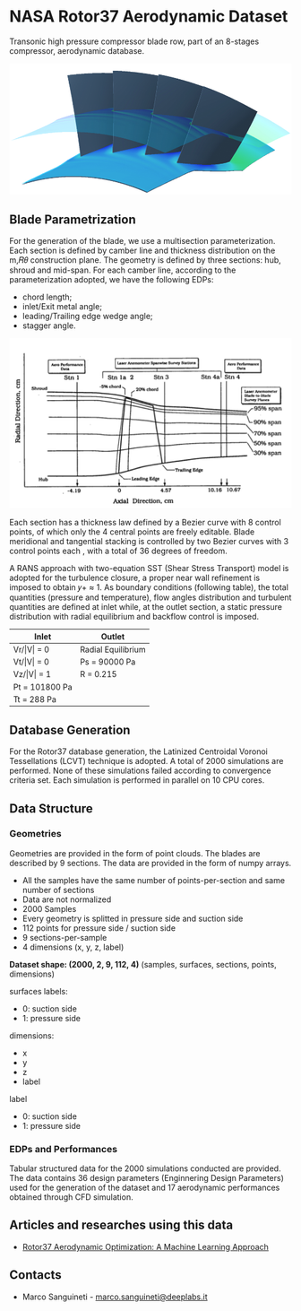 # NASA Rotor37 Aerodynamic Dataset
Transonic high pressure compressor blade row, part of an 8-stages compressor, aerodynamic database.

![original_blade.png](images/original_blade.png "NASA Rotor 37 blade")

## Blade Parametrization
For the generation of the blade, we use a multisection parameterization. Each section is defined by camber line and thickness distribution on the m,𝑅𝜃 construction plane. The geometry is defined by three sections: hub, shroud and mid-span. For each camber line, according to the parameterization adopted, we have the following EDPs:

- chord length;
- inlet/Exit metal angle;
- leading/Trailing edge wedge angle;
- stagger angle.

![r37_1.png](images/r37_1.png "NASA Rotor 37 blade")

Each section has a thickness law defined by a Bezier curve
with 8 control points, of which only the 4 central points are freely editable. Blade meridional and tangential stacking is controlled by two Bezier curves with 3 control points each , with a total of 36 degrees of freedom.

A RANS approach with two-equation SST (Shear Stress Transport) model is adopted for the turbulence closure, a proper near wall refinement is imposed to obtain 𝑦+ ≈ 1. As boundary conditions (following table), the total quantities (pressure and temperature), flow angles distribution and turbulent quantities are defined at inlet while, at the outlet section, a static pressure distribution with radial equilibrium and backflow control is imposed.

| **Inlet**      | **Outlet**         |
|----------------|--------------------|
| Vr/\|V\| = 0   | Radial Equilibrium |
| Vt/\|V\| = 0   | Ps = 90000 Pa      |
| Vz/\|V\| = 1   | R = 0.215          |
| Pt = 101800 Pa |                    |
| Tt = 288 Pa    |                    |

## Database Generation
For the Rotor37 database generation, the Latinized Centroidal Voronoi Tessellations (LCVT) technique is adopted. A total of 2000 simulations are performed. None of these simulations failed according to convergence criteria set. Each simulation is performed in parallel on 10 CPU cores.
## Data Structure
### Geometries

Geometries are provided in the form of point clouds. The blades are described by 9 sections. The data are provided in the form of numpy arrays.

 * All the samples have the same number of points-per-section and same number of sections
 * Data are not normalized
 * 2000 Samples
 * Every geometry is splitted in pressure side and suction side
 * 112 points for pressure side / suction side
 * 9 sections-per-sample 
 * 4 dimensions (x, y, z, label)

**Dataset shape: (2000, 2, 9, 112, 4)**
(samples, surfaces, sections, points, dimensions)

surfaces labels:
-  0: suction side
- 1: pressure side

dimensions: 
- x
- y
- z
- label 

label
- 0: suction side
- 1: pressure side

### EDPs and Performances
Tabular structured data for the 2000 simulations conducted are provided. The data contains 36 design parameters (Enginnering Design Parameters) used for the generation of the dataset and 17 aerodynamic performances obtained through CFD simulation.

## Articles and researches using this data
- [Rotor37 Aerodynamic Optimization: A Machine Learning Approach](https://asmedigitalcollection.asme.org/GT/proceedings-abstract/GT2022/86120/V10DT34A021/1149434
)

## Contacts
- Marco Sanguineti - marco.sanguineti@deeplabs.it


